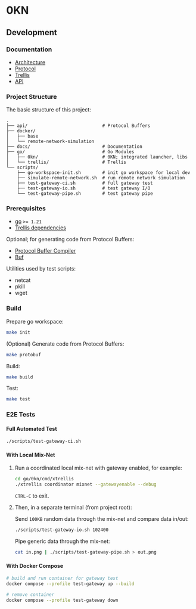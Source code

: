 # 0KN

## Development

### Documentation

- [Architecture](/docs/README.md#architecture)
- [Protocol](/docs/README.md#protocol)
- [Trellis](/go/trellis/README.md)
- [API](/api/README.md)

### Project Structure

The basic structure of this project:

```
.
├── api/                            # Protocol Buffers
├── docker/
│   ├── base
│   └── remote-network-simulation
├── docs/                           # Documentation
├── go/                             # Go Modules
│   ├── 0kn/                        # 0KN; integrated launcher, libs
│   └── trellis/                    # Trellis
└── scripts/
    ├── go-workspace-init.sh        # init go workspace for local dev
    ├── simulate-remote-network.sh  # run remote network simulation
    ├── test-gateway-ci.sh          # full gateway test
    ├── test-gateway-io.sh          # test gateway I/O
    └── test-gateway-pipe.sh        # test gateway pipe
```

### Prerequisites

- [go](https://go.dev/doc/install) `>= 1.21`
- [Trellis dependencies](/go/trellis/README.md#dependencies)

Optional; for generating code from Protocol Buffers:

- [Protocol Buffer Compiler](https://grpc.io/docs/protoc-installation/)
- [Buf](https://buf.build/docs/installation)

Utilities used by test scripts:

- netcat
- pkill
- wget

### Build

Prepare go workspace:

```sh
make init
```

(Optional) Generate code from Protocol Buffers:

```sh
make protobuf
```

Build:

```sh
make build
```

Test:

```sh
make test
```

### E2E Tests

#### Full Automated Test

```sh
./scripts/test-gateway-ci.sh
```

#### With Local Mix-Net

1. Run a coordinated local mix-net with gateway enabled, for example:

   ```sh
   cd go/0kn/cmd/xtrellis
   ./xtrellis coordinator mixnet --gatewayenable --debug
   ```

   `CTRL-C` to exit.

2. Then, in a separate terminal (from project root):

   Send `100KB` random data through the mix-net and compare data in/out:

   ```sh
   ./scripts/test-gateway-io.sh 102400
   ```

   Pipe generic data through the mix-net:

   ```sh
   cat in.png | ./scripts/test-gateway-pipe.sh > out.png
   ```

#### With Docker Compose

```sh
# build and run container for gateway test
docker compose --profile test-gateway up --build

# remove container
docker compose --profile test-gateway down
```

